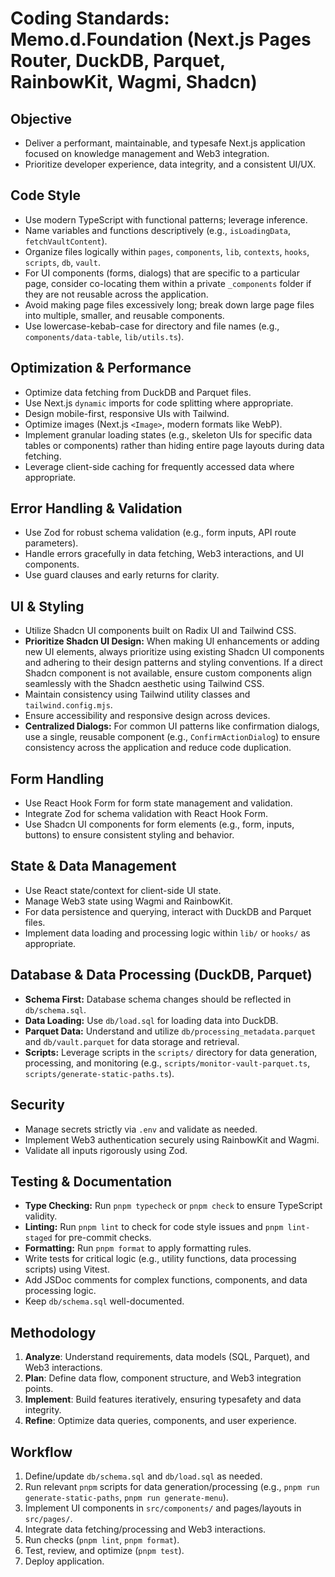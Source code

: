 # Coding Standards: Memo.d.Foundation (Next.js Pages Router, DuckDB, Parquet, RainbowKit, Wagmi, Shadcn)

## Objective

- Deliver a performant, maintainable, and typesafe Next.js application focused on knowledge management and Web3 integration.
- Prioritize developer experience, data integrity, and a consistent UI/UX.

## Code Style

- Use modern TypeScript with functional patterns; leverage inference.
- Name variables and functions descriptively (e.g., `isLoadingData`, `fetchVaultContent`).
- Organize files logically within `pages`, `components`, `lib`, `contexts`, `hooks`, `scripts`, `db`, `vault`.
- For UI components (forms, dialogs) that are specific to a particular page, consider co-locating them within a private `_components` folder if they are not reusable across the application.
- Avoid making page files excessively long; break down large page files into multiple, smaller, and reusable components.
- Use lowercase-kebab-case for directory and file names (e.g., `components/data-table`, `lib/utils.ts`).

## Optimization & Performance

- Optimize data fetching from DuckDB and Parquet files.
- Use Next.js `dynamic` imports for code splitting where appropriate.
- Design mobile-first, responsive UIs with Tailwind.
- Optimize images (Next.js `<Image>`, modern formats like WebP).
- Implement granular loading states (e.g., skeleton UIs for specific data tables or components) rather than hiding entire page layouts during data fetching.
- Leverage client-side caching for frequently accessed data where appropriate.

## Error Handling & Validation

- Use Zod for robust schema validation (e.g., form inputs, API route parameters).
- Handle errors gracefully in data fetching, Web3 interactions, and UI components.
- Use guard clauses and early returns for clarity.

## UI & Styling

- Utilize Shadcn UI components built on Radix UI and Tailwind CSS.
- **Prioritize Shadcn UI Design:** When making UI enhancements or adding new UI elements, always prioritize using existing Shadcn UI components and adhering to their design patterns and styling conventions. If a direct Shadcn component is not available, ensure custom components align seamlessly with the Shadcn aesthetic using Tailwind CSS.
- Maintain consistency using Tailwind utility classes and `tailwind.config.mjs`.
- Ensure accessibility and responsive design across devices.
- **Centralized Dialogs:** For common UI patterns like confirmation dialogs, use a single, reusable component (e.g., `ConfirmActionDialog`) to ensure consistency across the application and reduce code duplication.

## Form Handling

- Use React Hook Form for form state management and validation.
- Integrate Zod for schema validation with React Hook Form.
- Use Shadcn UI components for form elements (e.g., form, inputs, buttons) to ensure consistent styling and behavior.

## State & Data Management

- Use React state/context for client-side UI state.
- Manage Web3 state using Wagmi and RainbowKit.
- For data persistence and querying, interact with DuckDB and Parquet files.
- Implement data loading and processing logic within `lib/` or `hooks/` as appropriate.

## Database & Data Processing (DuckDB, Parquet)

- **Schema First:** Database schema changes should be reflected in `db/schema.sql`.
- **Data Loading:** Use `db/load.sql` for loading data into DuckDB.
- **Parquet Data:** Understand and utilize `db/processing_metadata.parquet` and `db/vault.parquet` for data storage and retrieval.
- **Scripts:** Leverage scripts in the `scripts/` directory for data generation, processing, and monitoring (e.g., `scripts/monitor-vault-parquet.ts`, `scripts/generate-static-paths.ts`).

## Security

- Manage secrets strictly via `.env` and validate as needed.
- Implement Web3 authentication securely using RainbowKit and Wagmi.
- Validate all inputs rigorously using Zod.

## Testing & Documentation

- **Type Checking:** Run `pnpm typecheck` or `pnpm check` to ensure TypeScript validity.
- **Linting:** Run `pnpm lint` to check for code style issues and `pnpm lint-staged` for pre-commit checks.
- **Formatting:** Run `pnpm format` to apply formatting rules.
- Write tests for critical logic (e.g., utility functions, data processing scripts) using Vitest.
- Add JSDoc comments for complex functions, components, and data processing logic.
- Keep `db/schema.sql` well-documented.

## Methodology

1.  **Analyze**: Understand requirements, data models (SQL, Parquet), and Web3 interactions.
2.  **Plan**: Define data flow, component structure, and Web3 integration points.
3.  **Implement**: Build features iteratively, ensuring typesafety and data integrity.
4.  **Refine**: Optimize data queries, components, and user experience.

## Workflow

1.  Define/update `db/schema.sql` and `db/load.sql` as needed.
2.  Run relevant `pnpm` scripts for data generation/processing (e.g., `pnpm run generate-static-paths`, `pnpm run generate-menu`).
3.  Implement UI components in `src/components/` and pages/layouts in `src/pages/`.
4.  Integrate data fetching/processing and Web3 interactions.
5.  Run checks (`pnpm lint`, `pnpm format`).
6.  Test, review, and optimize (`pnpm test`).
7.  Deploy application.

